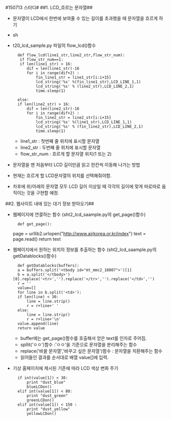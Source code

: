 #150713 스터디#
##1. LCD_흐르는 문자열##

- 문자열이 LCD에서 한번에 보여줄 수 있는 길이를 초과했을 때 문자열을 흐르게 하기
- sh
- t20_lcd_sample.py 파일의 flow_lcd()함수

		def flow_lcd(line1_str,line2_str,flow_str_num):
    	 if flow_str_num==1:
    	 if len(line1_str) > 16:
    		dif = len(line1_str)-16
    	  	for i in range(dif+2) : 
    			fin_line1_str = line1_str[i:i+15]
    			lcd_string('%s' %(fin_line1_str),LCD_LINE_1,1)
    			lcd_string('%s' % (line2_str),LCD_LINE_2,1)
    			time.sleep(1)
    	
    	else:
    	if len(line2_str) > 16:
    		dif = len(line2_str)-16
    	  	for i in range(dif+2) : 
    			fin_line2_str = line2_str[i:i+15]
    			lcd_string('%s' %(line1_str),LCD_LINE_1,1)
    			lcd_string('%s' % (fin_line2_str),LCD_LINE_2,1)
    			time.sleep(1)


	- line1_str : 첫번째 줄 위치에 표시할 문자열
	- line2_str : 두번째 줄 위치에 표시할 문자열
	- flow_str_num : 흐르게 할 문자열 위치(1 또는 2)

- 문자열을 맨 처음부터 LCD 길이만큼 읽고 한칸씩 이동해 나가는 방법
- 현재는 흐르게 할 LCD문자열의 위치를 선택해줘야함.
- 차후에 위/아래의 문자열 모두 LCD 길이 이상일 때 각각의 길이에 맞게 따로따로 움직이는 것을 구현할 예정.

##2. 웹사이트 내에 있는 대기 정보 받아오기##

- 웹페이지에 연결하는 함수 (sht2_lcd_saample.py의 get_page()함수)

   		def get_page():
   	page = urllib2.urlopen("http://www.airkorea.or.kr/index")
   	text = page.read()
   	return text 
 
- 웹페이지에서 원하는 위치의 정보를 추출하는 함수 (sht2_lcd_saample.py의 getDatablocks()함수)

   		def getDatablocks(buffers):
    	a = buffers.split('<tbody id="mt_mmc2_10007">')[1]
    	b = a.split('</tbody>')[0].replace('<tr>','').replace('</tr>','').replace('</td>','')
    	r = ''
    	value=[]
    	for line in b.split('<td>'):
       	if len(line) < 30:
           	line = line.strip()
           	r = r+line+' '
       	else:
           	line = line.strip()
           	r = r+line+'\n'
	   	value.append(line)
    	return value

   
   	- buffer에는 get_page()함수를 호출해서 얻은 text를 인자로 주어짐.
   	- spllit('ㅇㅇ')함수 :'ㅇㅇ'을 기준으로 문자열을 분리해주는 함수
   	- replace('바꿀 문자열','바꾸고 싶은 문자열')함수 : 문자열을 치환해주는 함수
   	- 읽어들인 결과를 순서대로 배열 value[]에 입력.

- 기상 홈페이지에 제시된 기준에 따라 LCD 색상 변화 주기

    	if int(value[1]) < 30:
    		print "dust_blue"
    		blueLCDon()
    	elif int(value[1]) < 80:
    		print "dust_green"
    		greenLCDon()
    	elif int(value[1]) < 150 :
    		print "dust_yellow"
    		yellowLCDon()

